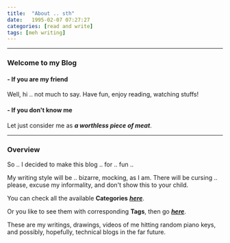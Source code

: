 ```yaml
---
title:  "About .. sth"
date:   1995-02-07 07:27:27
categories: [read and write]
tags: [meh writing]
---
```

-------

### **Welcome to my Blog**

#### - If you are **my friend**

Well, hi .. not much to say. Have fun, enjoy reading, watching stuffs!

#### - If you don't know me

Let just consider me as ***a worthless piece of meat***.

-------

### **Overview**

So .. I decided to make this blog .. for .. fun ..

My writing style will be .. bizarre, mocking, as I am.
There will be cursing .. please, excuse my informality, and don't show this to your child.

You can check all the available **Categories** ***[here](https://duken72.github.io/categories/)***.

Or you like to see them with corresponding **Tags**, then go ***[here](https://duken72.github.io/tags/)***.

These are my writings, drawings, videos of me hitting random piano keys, and possibly, hopefully, technical blogs in the far future.
